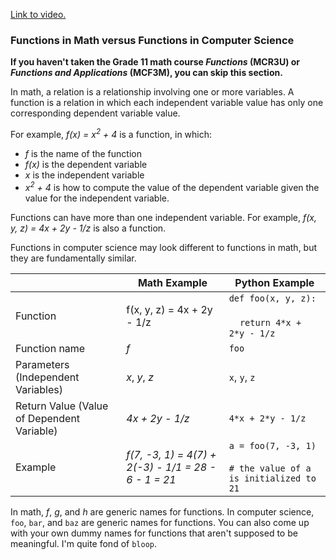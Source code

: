 [Link to video.](https://www.youtube.com/watch?v=EZbphDwR7Qs&list=PLVD25niNi0Bkf2psAf7PzB1SV068XyNPo&index=33)

### Functions in Math versus Functions in Computer Science

**If you haven't taken the Grade 11 math course *Functions* (MCR3U) or *Functions and Applications* (MCF3M), you can skip this section.**

In math, a relation is a relationship involving one or more variables. A function is a relation in which each independent variable value has only one corresponding dependent variable value.

For example, *f(x) = x<sup>2</sup> + 4* is a function, in which:

* *f* is the name of the function
* *f(x)* is the dependent variable
* *x* is the independent variable
* *x<sup>2</sup> + 4* is how to compute the value of the dependent variable given the value for the independent variable.

Functions can have more than one independent variable. For example, *f(x, y, z) = 4x + 2y - 1/z* is also a function.

Functions in computer science may look different to functions in math, but they are fundamentally similar.

| | Math Example | Python Example |
| --- | --- | ---|
| Function | f(x, y, z) = 4x + 2y - 1/z | `def foo(x, y, z): `<br></br>&nbsp;&nbsp;&nbsp;&nbsp;`return 4*x + 2*y - 1/z` |
| Function name | *f* | `foo` |
| Parameters (Independent Variables) | *x*, *y*, *z* | `x`, `y`, `z` |
| Return Value (Value of Dependent Variable) | *4x + 2y - 1/z* | `4*x + 2*y - 1/z` |
| Example| *f(7, -3, 1) = 4(7) + 2(-3) - 1/1 = 28 - 6 - 1 = 21* | `a = foo(7, -3, 1)`<br/></br>`# the value of a is initialized to 21` |

In math, *f*, *g*, and *h* are generic names for functions. In computer science, `foo`, `bar`, and `baz` are generic names for functions. You can also come up with your own dummy names for functions that aren't supposed to be meaningful. I'm quite fond of `bloop`.
